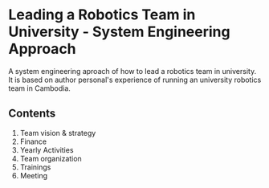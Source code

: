 # Leading a Robotics Team in University - System Engineering Approach
A system engineering aproach of how to lead a robotics team in university. 
It is based on author personal's experience of running an university robotics team in Cambodia.


## Contents
1. Team vision & strategy
2. Finance
3. Yearly Activities
4. Team organization
5. Trainings
6. Meeting
